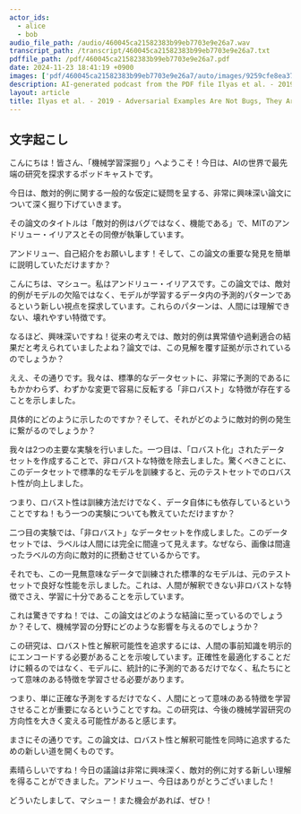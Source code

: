```yaml
---
actor_ids:
  - alice
  - bob
audio_file_path: /audio/460045ca21582383b99eb7703e9e26a7.wav
transcript_path: /transcript/460045ca21582383b99eb7703e9e26a7.txt
pdffile_path: /pdf/460045ca21582383b99eb7703e9e26a7.pdf
date: 2024-11-23 18:41:19 +0900
images: ['pdf/460045ca21582383b99eb7703e9e26a7/auto/images/9259cfe8ea37e10988639757700e51da1c36eb31d935fe18dc2a15e1fcab08af.jpg', 'pdf/460045ca21582383b99eb7703e9e26a7/auto/images/3a52b77e5eb93358997a8c92b70c09367bf65434d6ef3a8a86f610e44606647f.jpg', 'pdf/460045ca21582383b99eb7703e9e26a7/auto/images/d314fe58a504fe97cc40d22bffb4e4df7bde8133e5aa8ed3e22b94bb0ea2963e.jpg', 'pdf/460045ca21582383b99eb7703e9e26a7/auto/images/a7f5b3be5a765d8ce2de0fe82aaa32b2388e6bbef313173dea77cc9321eebc65.jpg', 'pdf/460045ca21582383b99eb7703e9e26a7/auto/images/3cd60bfe5fb880e03add96e11359cbdf4e522bc5b8b6bc627c26704d2aa95298.jpg', 'pdf/460045ca21582383b99eb7703e9e26a7/auto/images/24bf485de10fc8440845158755c99e4d06d1de9296bb8e14ac6c0bf5a123ac7d.jpg', 'pdf/460045ca21582383b99eb7703e9e26a7/auto/images/1138e4b7239e3a728d70616a4505366f9e71ac4e20f06a4ca0d27774b42bddae.jpg', 'pdf/460045ca21582383b99eb7703e9e26a7/auto/images/334c4e5dd1dc837e31c6edc99bed68940c5406c9d8a0d94931a54f801958fad9.jpg', 'pdf/460045ca21582383b99eb7703e9e26a7/auto/images/d6548f2a82ec0824c9b98b5459ca226a62761f24841028a9233c18817d8cad00.jpg', 'pdf/460045ca21582383b99eb7703e9e26a7/auto/images/23405f6a42c3a5163e2217145a349cfd1d798388b0aa87e8fa5ac579be6d1f67.jpg', 'pdf/460045ca21582383b99eb7703e9e26a7/auto/images/1e7856e30d352a26563af95aef0644c46f8be9152515fdc721007677b23137d2.jpg', 'pdf/460045ca21582383b99eb7703e9e26a7/auto/images/b8adee76f6093fb9f723eea209fc99a3817be7847ce6839be715a4955fb1d623.jpg', 'pdf/460045ca21582383b99eb7703e9e26a7/auto/images/ff6f087e825a47070508055bd12aee8dec926fd9947c3c4162085416b9401458.jpg', 'pdf/460045ca21582383b99eb7703e9e26a7/auto/images/a7690b053e5796d243db00db3a956b64ff2b49de308aca8cd433ae18b02d63d5.jpg', 'pdf/460045ca21582383b99eb7703e9e26a7/auto/images/56e492ec79e8150341ef236038c0d71bdc868a45a691570739a9d09ba1eb97a5.jpg', 'pdf/460045ca21582383b99eb7703e9e26a7/auto/images/112dd1ca61b6aea52ecccf10d80833f93f365952c51b9adf4d30f20b60838d50.jpg', 'pdf/460045ca21582383b99eb7703e9e26a7/auto/images/a054a65af11a556bb38e8a0e5ddc420075c44428ba9bc0c4eea51c853618627f.jpg', 'pdf/460045ca21582383b99eb7703e9e26a7/auto/images/b7fef88d3ebefc166b601b7ffb980b8b037f4e40e97ce8e0c89871dfb021224c.jpg', 'pdf/460045ca21582383b99eb7703e9e26a7/auto/images/722da32389e9cd369d27bb967f35fcfcb89bd2452b35c877f5e9dffaad2033a9.jpg', 'pdf/460045ca21582383b99eb7703e9e26a7/auto/images/f1203559a2497b6eb12976f91c2b22841fda295816c7eb69bff2d4dce06071b1.jpg', 'pdf/460045ca21582383b99eb7703e9e26a7/auto/images/44f37e2ebf19802a6b3c0aef19ff9d007ab0959a9e79f43cac4b3d8e2f434e3c.jpg', 'pdf/460045ca21582383b99eb7703e9e26a7/auto/images/5eca642a095be32b387265d8485bd7e4205e1ef4483d0ec58f04ae3c3f04e11e.jpg', 'pdf/460045ca21582383b99eb7703e9e26a7/auto/images/69f690738c548ce82102b10037151519e4c9636db43614e124fd1395b06a6201.jpg']
description: AI-generated podcast from the PDF file Ilyas et al. - 2019 - Adversarial Examples Are Not Bugs, They Are Featur_JP
layout: article
title: Ilyas et al. - 2019 - Adversarial Examples Are Not Bugs, They Are Featur_JP
---
```


## 文字起こし
こんにちは！皆さん、「機械学習深掘り」へようこそ！今日は、AIの世界で最先端の研究を探求するポッドキャストです。

今日は、敵対的例に関する一般的な仮定に疑問を呈する、非常に興味深い論文について深く掘り下げていきます。

その論文のタイトルは「敵対的例はバグではなく、機能である」で、MITのアンドリュー・イリアスとその同僚が執筆しています。

アンドリュー、自己紹介をお願いします！そして、この論文の重要な発見を簡単に説明していただけますか？

こんにちは、マシュー。私はアンドリュー・イリアスです。この論文では、敵対的例がモデルの欠陥ではなく、モデルが学習するデータ内の予測的パターンであるという新しい視点を探求しています。これらのパターンは、人間には理解できない、壊れやすい特徴です。

なるほど、興味深いですね！従来の考えでは、敵対的例は異常値や過剰適合の結果だと考えられていましたよね？論文では、この見解を覆す証拠が示されているのでしょうか？

ええ、その通りです。我々は、標準的なデータセットに、非常に予測的であるにもかかわらず、わずかな変更で容易に反転する「非ロバスト」な特徴が存在することを示しました。

具体的にどのように示したのですか？そして、それがどのように敵対的例の発生に繋がるのでしょうか？

我々は2つの主要な実験を行いました。一つ目は、「ロバスト化」されたデータセットを作成することで、非ロバストな特徴を除去しました。驚くべきことに、このデータセットで標準的なモデルを訓練すると、元のテストセットでのロバスト性が向上しました。

つまり、ロバスト性は訓練方法だけでなく、データ自体にも依存しているということですね！もう一つの実験についても教えていただけますか？

二つ目の実験では、「非ロバスト」なデータセットを作成しました。このデータセットでは、ラベルは人間には完全に間違って見えます。なぜなら、画像は間違ったラベルの方向に敵対的に摂動させているからです。

それでも、この一見無意味なデータで訓練された標準的なモデルは、元のテストセットで良好な性能を示しました。これは、人間が解釈できない非ロバストな特徴でさえ、学習に十分であることを示しています。

これは驚きですね！では、この論文はどのような結論に至っているのでしょうか？そして、機械学習の分野にどのような影響を与えるのでしょうか？

この研究は、ロバスト性と解釈可能性を追求するには、人間の事前知識を明示的にエンコードする必要があることを示唆しています。正確性を最適化することだけに頼るのではなく、モデルに、統計的に予測的であるだけでなく、私たちにとって意味のある特徴を学習させる必要があります。

つまり、単に正確な予測をするだけでなく、人間にとって意味のある特徴を学習させることが重要になるということですね。この研究は、今後の機械学習研究の方向性を大きく変える可能性があると感じます。

まさにその通りです。この論文は、ロバスト性と解釈可能性を同時に追求するための新しい道を開くものです。

素晴らしいですね！今日の議論は非常に興味深く、敵対的例に対する新しい理解を得ることができました。アンドリュー、今日はありがとうございました！

どういたしまして、マシュー！また機会があれば、ぜひ！


